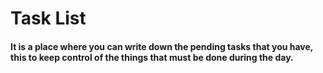 # Task List
#### It is a place where you can write down the pending tasks that you have, this to keep control of the things that must be done during the day.

